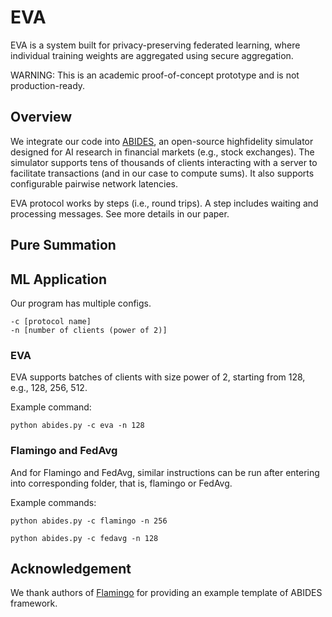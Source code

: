 # EVA

EVA is a system built for privacy-preserving federated learning, where individual training weights are aggregated using secure aggregation. 

WARNING: This is an academic proof-of-concept prototype and is not production-ready.

## Overview
We integrate our code into [ABIDES](https://github.com/jpmorganchase/abides-jpmc-public), an open-source highfidelity simulator designed for AI research in financial markets (e.g., stock exchanges). 
The simulator supports tens of thousands of clients interacting with a server to facilitate transactions (and in our case to compute sums). 
It also supports configurable pairwise network latencies.

EVA protocol works by steps (i.e., round trips). 
A step includes waiting and processing messages. 
See more details in our paper.
## Pure Summation
##  ML Application
Our program has multiple configs.
```
-c [protocol name] 
-n [number of clients (power of 2)]
```
### EVA
EVA supports batches of clients with size power of 2, starting from 128,
e.g., 128, 256, 512.

Example command:
```
python abides.py -c eva -n 128
```
### Flamingo and FedAvg
And for Flamingo and FedAvg, similar instructions can be run after entering into corresponding folder, that is, flamingo or FedAvg.

Example commands:
```
python abides.py -c flamingo -n 256
```
```
python abides.py -c fedavg -n 128
```

## Acknowledgement
We thank authors of [Flamingo](https://ieeexplore.ieee.org/stamp/stamp.jsp?tp=&arnumber=10179434) for providing an example template of ABIDES framework.

